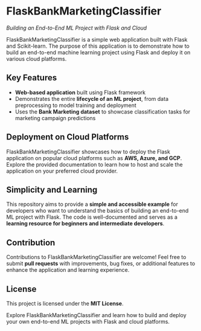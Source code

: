 # FlaskBankMarketingClassifier
*Building an End-to-End ML Project with Flask and Cloud*

FlaskBankMarketingClassifier is a simple web application built with Flask and Scikit-learn. The purpose of this application is to demonstrate how to build an end-to-end machine learning project using Flask and deploy it on various cloud platforms.

## Key Features
- **Web-based application** built using Flask framework
- Demonstrates the entire **lifecycle of an ML project**, from data preprocessing to model training and deployment
- Uses the **Bank Marketing dataset** to showcase classification tasks for marketing campaign predictions

## Deployment on Cloud Platforms
FlaskBankMarketingClassifier showcases how to deploy the Flask application on popular cloud platforms such as **AWS, Azure, and GCP**. Explore the provided documentation to learn how to host and scale the application on your preferred cloud provider.

## Simplicity and Learning
This repository aims to provide a **simple and accessible example** for developers who want to understand the basics of building an end-to-end ML project with Flask. The code is well-documented and serves as a **learning resource for beginners and intermediate developers**.

## Contribution
Contributions to FlaskBankMarketingClassifier are welcome! Feel free to submit **pull requests** with improvements, bug fixes, or additional features to enhance the application and learning experience.

## License
This project is licensed under the **MIT License**.

Explore FlaskBankMarketingClassifier and learn how to build and deploy your own end-to-end ML projects with Flask and cloud platforms.

